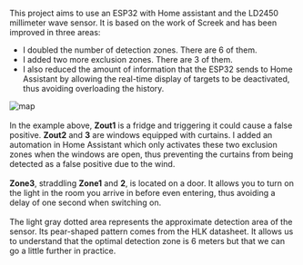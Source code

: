 This project aims to use an ESP32 with Home assistant and the LD2450 millimeter wave sensor. It is based on the work of Screek and has been improved in three areas:
- I doubled the number of detection zones. There are 6 of them.
- I added two more exclusion zones. There are 3 of them.
- I also reduced the amount of information that the ESP32 sends to Home Assistant by allowing the real-time display of targets to be deactivated, thus avoiding overloading the history.

<picture>
 <img alt="map" src="https://forum.hacf.fr/uploads/default/original/3X/1/9/1907ece722a7cb17f05766ece8f75fd0125ae461.png">
</picture> <br/><br/>
In the example above, <b>Zout1</b> is a fridge and triggering it could cause a false positive. <b>Zout2</b> and <b>3</b> are windows equipped with curtains. I added an automation in Home Assistant which only activates these two exclusion zones when the windows are open, thus preventing the curtains from being detected as a false positive due to the wind.
<br/><br/>
<b>Zone3</b>, straddling <b>Zone1</b> and <b>2</b>, is located on a door. It allows you to turn on the light in the room you arrive in before even entering, thus avoiding a delay of one second when switching on.
<br/><br/>
The light gray dotted area represents the approximate detection area of the sensor. Its pear-shaped pattern comes from the HLK datasheet. It allows us to understand that the optimal detection zone is 6 meters but that we can go a little further in practice.
